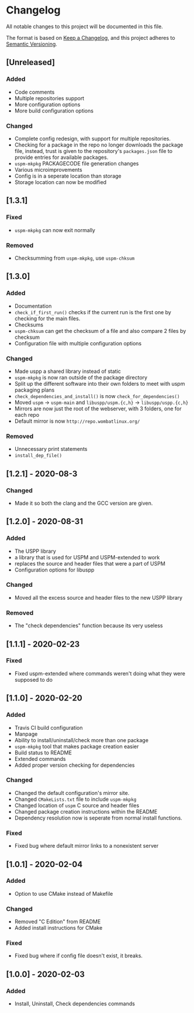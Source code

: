 # Changelog
All notable changes to this project will be documented in this file.

The format is based on [Keep a Changelog](https://keepachangelog.com/en/1.0.0/),
and this project adheres to [Semantic Versioning](https://semver.org/spec/v2.0.0.html).

## [Unreleased]
### Added
- Code comments
- Multiple repositories support
- More configuration options
- More build configuration options

### Changed
- Complete config redesign, with support for multiple repositories.
- Checking for a package in the repo no longer downloads the package file, instead,
trust is given to the repository's `packages.json` file to provide entries for 
available packages.
- `uspm-mkpkg` PACKAGECODE file generation changes
- Various microimprovements
- Config is in a seperate location than storage
- Storage location can now be modified

## [1.3.1]
### Fixed
- `uspm-mkpkg` can now exit normally

### Removed
- Checksumming from `uspm-mkpkg`, use `uspm-chksum`

## [1.3.0]
### Added
- Documentation
- `check_if_first_run()` checks if the current run is the first one by checking for
the main files.
- Checksums
- `uspm-chksum` can get the checksum of a file and also compare 2 files by checksum
- Configuration file with multiple configuration options

### Changed
- Made uspp a shared library instead of static
- `uspm-mkpkg` is now ran outside of the package directory
- Split up the different software into their own folders to meet with uspm packaging plans
- `check_dependencies_and_install()` is now `check_for_dependencies()`
- Moved `uspm` -> `uspm-main` and `libuspp/uspm.{c,h}` -> `libuspp/uspp.{c,h}`
- Mirrors are now just the root of the webserver, with 3 folders, one for each repo
- Default mirror is now `http://repo.wombatlinux.org/`

### Removed
- Unnecessary print statements
- `install_dep_file()`

## [1.2.1] - 2020-08-3
### Changed
- Made it so both the clang and the GCC version are given.

## [1.2.0] - 2020-08-31
### Added
- The USPP library 
- a library that is used for USPM and USPM-extended to work
- replaces the source and header files that were a part of USPM
- Configuration options for libuspp

### Changed
- Moved all the excess source and header files to the new USPP library

### Removed
- The "check dependencies" function because its very useless

## [1.1.1] - 2020-02-23
### Fixed
- Fixed uspm-extended where commands weren't doing what they were supposed to do

## [1.1.0] - 2020-02-20
### Added 
- Travis CI build configuration
- Manpage
- Ability to install/uninstall/check more than one package
- `uspm-mkpkg` tool that makes package creation easier
- Build status to README
- Extended commands
- Added proper version checking for dependencies

### Changed
- Changed the default configuration's mirror site. 
- Changed `CMakeLists.txt` file to include `uspm-mkpkg`
- Changed location of `uspm` C source and header files
- Changed package creation instructions within the README
- Dependency resolution now is seperate from normal install functions.

### Fixed
- Fixed bug where default mirror links to a nonexistent server

## [1.0.1] - 2020-02-04
### Added
- Option to use CMake instead of Makefile

### Changed
- Removed "C Edition" from README
- Added install instructions for CMake

### Fixed
- Fixed bug where if config file doesn't exist, it breaks.

## [1.0.0] - 2020-02-03
### Added
- Install, Uninstall, Check dependencies commands

